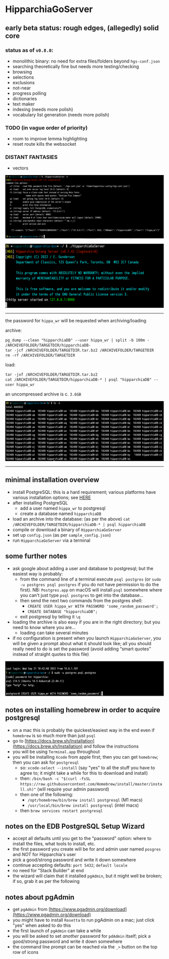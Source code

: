 # HipparchiaGoServer

## early beta status: rough edges, (allegedly) solid core

### status as of `v0.8.0`:

* monolithic binary: no need for extra files/folders beyond `hgs-conf.json`
* searching theoretically fine but needs more testing/checking
* browsing 
* selections 
* exclusions 
* not-near
* progress polling 
* dictionaries
* text maker
* indexing (needs more polish)
* vocabulary list generation (needs more polish)

### TODO (in vague order of priority)

* room to improve lemma highlighting
* reset route kills the websocket

### DISTANT FANTASIES
* vectors



![options](gitimg/hgscli.png)

![launch](gitimg/launch.png)

---

the password for `hippa_wr` will be requested when archiving/loading

archive:
```
pg_dump --clean "hipparchiaDB" --user hippa_wr | split -b 100m - /ARCHIVEFOLDER/TARGETDIR/hipparchiaDB-
tar -jcf /ARCHIVEFOLDER/TARGETDIR.tar.bz2 /ARCHIVEFOLDER/TARGETDIR
rm -rf /ARCHIVEFOLDER/TARGETDIR
```

load:
```
tar -jxf /ARCHIVEFOLDER/TARGETDIR.tar.bz2
cat /ARCHIVEFOLDER/TARGETDIR/hipparchiaDB-* | psql "hipparchiaDB" --user hippa_wr
```

an uncompressed archive is c. `3.6GB`

![archive](gitimg/archived.png)

---

## minimal installation overview

- install PostgreSQL: this is a hard requirement; various platforms have various installation options; see [HERE](https://www.postgresql.org/download/)
- after installing PostgreSQL
  - add a user named `hippa_wr` to postgresql
  - create a database named `hipparchiaDB`
- load an archive into the database: (as per the above) `cat /ARCHIVEFOLDER/TARGETDIR/hipparchiaDB-* | psql hipparchiaDB`
- compile or download a binary of `HipparchiaGoServer`
- set up `config.json` (as per `sample_config.json`)
- run `HipparchiaGoServer` via a terminal
## some further notes

- ask google about adding a user and database to postgresql; but the easiest way is probably:
  - from the command line of a terminal execute `psql postgres` (or `sudo -u postgres psql postgres` if you do not have permission to do the first). NB: `Postgres.app` on macOS will install `psql` somewhere where you can't just type `psql postgres` to get into the database...
  - then send the next two commands from the postgres shell:
    - `CREATE USER hippa_wr WITH PASSWORD 'some_random_password';`
    - `CREATE DATABASE "hipparchiaDB";`
  - exit postgresql by telling it `\q`
- loading the archive is also easy if you are in the right directory; but you need to know where you are...
  - loading can take several minutes
- if no configuration is present when you launch `HipparchiaGoServer`, you will be given a prompt about what it should look like; all you should really need to do is set the password (avoid adding “smart quotes” instead of straight quotes to this file)
  
![archive](gitimg/postreslogin.png)


## notes on installing homebrew in order to acquire postgresql
- on a mac this is probably the quickest/easiest way in the end even if `homebrew` is so much more than just `psql`
- go to [https://docs.brew.sh/Installation](https://docs.brew.sh/Installation) and follow the instructions
- you will be using `Terminal.app` throughout
- you will be installing `Xcode` from apple first; then you can get `homebrew`; then you can ask for `postgresql`
  - so: `xcode-select --install` (say "yes" to all the stuff you have to agree to; it might take a while for this to download and install) 
  - then: `/bin/bash -c "$(curl -fsSL https://raw.githubusercontent.com/Homebrew/install/master/install.sh)"` (will require your admin password)
  - then one of the following: 
    - `/opt/homebrew/bin/brew install postgresql` (M1 macs) 
    - `/usr/local/bin/brew install postgresql` (intel macs)
  - then `brew services restart postgresql`

## notes on the EDB PostgreSQL Setup Wizard

- accept all defaults until you get to the "password" option: where to install the files, what tools to install, etc. 
- the first password you create will be for and admin user named `posgres` and *NOT* for Hipparchia's user
- pick a good/strong password and write it down somewhere
- continue accepting defaults: `port 5432`; `default locale`
- no need for "Stack Builder" at end
- the wizard will claim that it installed `pgAdmin`, but it might well be broken; if so, grab it as per the following

## notes about pgAdmin

- get `pgAdmin` from [https://www.pgadmin.org/download](https://www.pgadmin.org/download)
- you might have to install `Rosetta` to run pgAdmin on a mac; just click "yes" when asked to do this
- the first launch of `pgAdmin` can take a while
- you will be asked to set *another* password for `pdAdmin` itself; pick a good/strong password and write it down somewhere
- the command line prompt can be reached via the `_>` button on the top row of icons